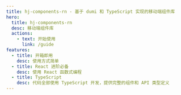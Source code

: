 ```yaml
---
title: hj-components-rn - 基于 dumi 和 TypeScript 实现的移动端组件库
hero:
  title: hj-components-rn
  desc: 移动端组件库
  actions:
    - text: 开始使用
      link: /guide
features:
  - title: 开箱即用
    desc: 使用方式简单
  - title: React 进阶必备
    desc: 使用 React 函数式编程
  - title: TypeScript
    desc: 代码全部使用 TypeScript 开发，提供完整的组件和 API 类型定义
---
```


